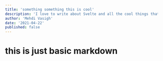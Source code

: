 ```yaml
---
title: 'something something this is cool'
description: 'I love to write about Svelte and all the cool things that you can build with it.'
author: 'Mehdi Vasigh'
date: '2021-04-22'
published: false
---
```


# this is just basic markdown
